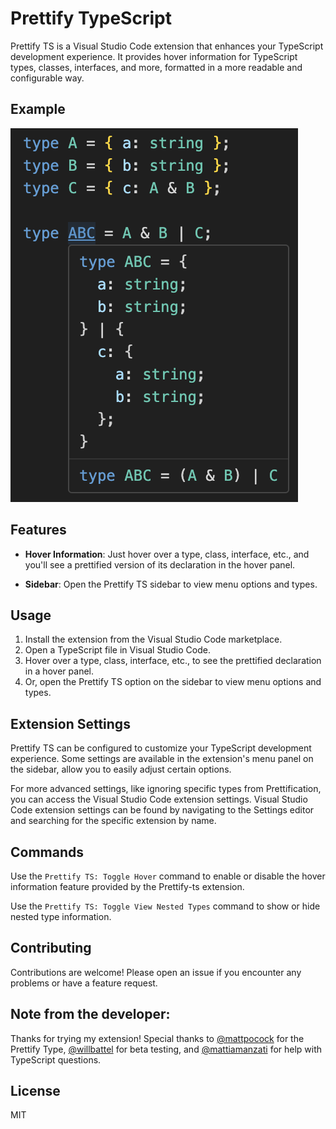 # Prettify TypeScript

Prettify TS is a Visual Studio Code extension that enhances your TypeScript development experience. It provides hover information for TypeScript types, classes, interfaces, and more, formatted in a more readable and configurable way.

## Example
![Example Photo](./assets/example.png)

## Features

- **Hover Information**: Just hover over a type, class, interface, etc., and you'll see a prettified version of its declaration in the hover panel.

- **Sidebar**: Open the Prettify TS sidebar to view menu options and types.

## Usage

1. Install the extension from the Visual Studio Code marketplace.
2. Open a TypeScript file in Visual Studio Code.
3. Hover over a type, class, interface, etc., to see the prettified declaration in a hover panel.
4. Or, open the Prettify TS option on the sidebar to view menu options and types.

## Extension Settings

Prettify TS can be configured to customize your TypeScript development experience. Some settings are available in the extension's menu panel on the sidebar, allow you to easily adjust certain options.

For more advanced settings, like ignoring specific types from Prettification, you can access the Visual Studio Code extension settings. Visual Studio Code extension settings can be found by navigating to the Settings editor and searching for the specific extension by name.

## Commands

Use the `Prettify TS: Toggle Hover` command to enable or disable the hover information feature provided by the Prettify-ts extension.

Use the `Prettify TS: Toggle View Nested Types` command to show or hide nested type information.

## Contributing

Contributions are welcome! Please open an issue if you encounter any problems or have a feature request.

## Note from the developer:

Thanks for trying my extension! Special thanks to [@mattpocock](https://github.com/mattpocock) for the Prettify Type, [@willbattel](https://github.com/willbattel) for beta testing, and [@mattiamanzati](https://github.com/mattiamanzati) for help with TypeScript questions.

## License

MIT
